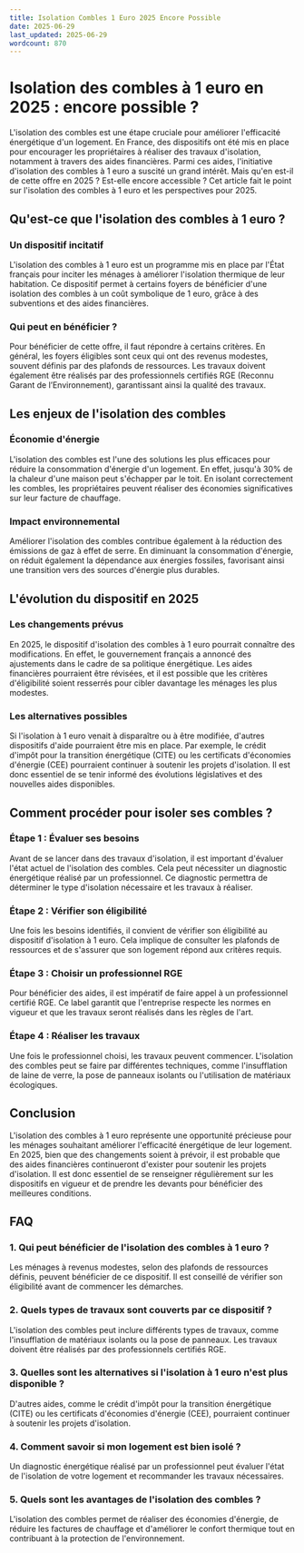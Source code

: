 ```yaml
---
title: Isolation Combles 1 Euro 2025 Encore Possible
date: 2025-06-29
last_updated: 2025-06-29
wordcount: 870
---
```


# Isolation des combles à 1 euro en 2025 : encore possible ?

L'isolation des combles est une étape cruciale pour améliorer l'efficacité énergétique d'un logement. En France, des dispositifs ont été mis en place pour encourager les propriétaires à réaliser des travaux d'isolation, notamment à travers des aides financières. Parmi ces aides, l'initiative d'isolation des combles à 1 euro a suscité un grand intérêt. Mais qu'en est-il de cette offre en 2025 ? Est-elle encore accessible ? Cet article fait le point sur l'isolation des combles à 1 euro et les perspectives pour 2025.

## Qu'est-ce que l'isolation des combles à 1 euro ?

### Un dispositif incitatif

L'isolation des combles à 1 euro est un programme mis en place par l'État français pour inciter les ménages à améliorer l'isolation thermique de leur habitation. Ce dispositif permet à certains foyers de bénéficier d'une isolation des combles à un coût symbolique de 1 euro, grâce à des subventions et des aides financières.

### Qui peut en bénéficier ?

Pour bénéficier de cette offre, il faut répondre à certains critères. En général, les foyers éligibles sont ceux qui ont des revenus modestes, souvent définis par des plafonds de ressources. Les travaux doivent également être réalisés par des professionnels certifiés RGE (Reconnu Garant de l’Environnement), garantissant ainsi la qualité des travaux.

## Les enjeux de l'isolation des combles

### Économie d'énergie

L'isolation des combles est l'une des solutions les plus efficaces pour réduire la consommation d'énergie d'un logement. En effet, jusqu'à 30% de la chaleur d'une maison peut s'échapper par le toit. En isolant correctement les combles, les propriétaires peuvent réaliser des économies significatives sur leur facture de chauffage.

### Impact environnemental

Améliorer l'isolation des combles contribue également à la réduction des émissions de gaz à effet de serre. En diminuant la consommation d'énergie, on réduit également la dépendance aux énergies fossiles, favorisant ainsi une transition vers des sources d'énergie plus durables.

## L'évolution du dispositif en 2025

### Les changements prévus

En 2025, le dispositif d'isolation des combles à 1 euro pourrait connaître des modifications. En effet, le gouvernement français a annoncé des ajustements dans le cadre de sa politique énergétique. Les aides financières pourraient être révisées, et il est possible que les critères d'éligibilité soient resserrés pour cibler davantage les ménages les plus modestes.

### Les alternatives possibles

Si l'isolation à 1 euro venait à disparaître ou à être modifiée, d'autres dispositifs d'aide pourraient être mis en place. Par exemple, le crédit d'impôt pour la transition énergétique (CITE) ou les certificats d'économies d'énergie (CEE) pourraient continuer à soutenir les projets d'isolation. Il est donc essentiel de se tenir informé des évolutions législatives et des nouvelles aides disponibles.

## Comment procéder pour isoler ses combles ?

### Étape 1 : Évaluer ses besoins

Avant de se lancer dans des travaux d'isolation, il est important d'évaluer l'état actuel de l'isolation des combles. Cela peut nécessiter un diagnostic énergétique réalisé par un professionnel. Ce diagnostic permettra de déterminer le type d'isolation nécessaire et les travaux à réaliser.

### Étape 2 : Vérifier son éligibilité

Une fois les besoins identifiés, il convient de vérifier son éligibilité au dispositif d'isolation à 1 euro. Cela implique de consulter les plafonds de ressources et de s'assurer que son logement répond aux critères requis.

### Étape 3 : Choisir un professionnel RGE

Pour bénéficier des aides, il est impératif de faire appel à un professionnel certifié RGE. Ce label garantit que l'entreprise respecte les normes en vigueur et que les travaux seront réalisés dans les règles de l'art.

### Étape 4 : Réaliser les travaux

Une fois le professionnel choisi, les travaux peuvent commencer. L'isolation des combles peut se faire par différentes techniques, comme l'insufflation de laine de verre, la pose de panneaux isolants ou l'utilisation de matériaux écologiques.

## Conclusion

L'isolation des combles à 1 euro représente une opportunité précieuse pour les ménages souhaitant améliorer l'efficacité énergétique de leur logement. En 2025, bien que des changements soient à prévoir, il est probable que des aides financières continueront d'exister pour soutenir les projets d'isolation. Il est donc essentiel de se renseigner régulièrement sur les dispositifs en vigueur et de prendre les devants pour bénéficier des meilleures conditions.

## FAQ

### 1. Qui peut bénéficier de l'isolation des combles à 1 euro ?

Les ménages à revenus modestes, selon des plafonds de ressources définis, peuvent bénéficier de ce dispositif. Il est conseillé de vérifier son éligibilité avant de commencer les démarches.

### 2. Quels types de travaux sont couverts par ce dispositif ?

L'isolation des combles peut inclure différents types de travaux, comme l'insufflation de matériaux isolants ou la pose de panneaux. Les travaux doivent être réalisés par des professionnels certifiés RGE.

### 3. Quelles sont les alternatives si l'isolation à 1 euro n'est plus disponible ?

D'autres aides, comme le crédit d'impôt pour la transition énergétique (CITE) ou les certificats d'économies d'énergie (CEE), pourraient continuer à soutenir les projets d'isolation.

### 4. Comment savoir si mon logement est bien isolé ?

Un diagnostic énergétique réalisé par un professionnel peut évaluer l'état de l'isolation de votre logement et recommander les travaux nécessaires.

### 5. Quels sont les avantages de l'isolation des combles ?

L'isolation des combles permet de réaliser des économies d'énergie, de réduire les factures de chauffage et d'améliorer le confort thermique tout en contribuant à la protection de l'environnement.